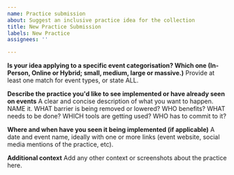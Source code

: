 ```yaml
---
name: Practice submission
about: Suggest an inclusive practice idea for the collection
title: New Practice Submission
labels: New Practice
assignees: ''

---
```


**Is your idea applying to a specific event categorisation? Which one (In-Person, Online or Hybrid; small, medium, large or massive.)**
Provide at least one match for event types, or state ALL.

**Describe the practice you'd like to see implemented or have already seen on events**
A clear and concise description of what you want to happen.
NAME it.
WHAT barrier is being removed or lowered? WHO benefits?
WHAT needs to be done?
WHICH tools are getting used?
WHO has to commit to it?

**Where and when have you seen it being implemented (if applicable)**
A date and event name, ideally with one or more links (event website, social media mentions of the practice, etc).

**Additional context**
Add any other context or screenshots about the practice here.
